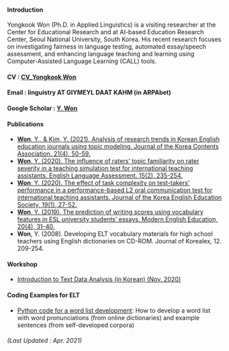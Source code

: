 
#### Introduction 
Yongkook Won (Ph.D. in Applied Linguistics) is a visiting researcher at the Center for Educational Research and at AI-based Education Research Center, Seoul National University, South Korea. His recent research focuses on investigating fairness in language testing, automated essay/speech assessment, and enhancing language teaching and learning using Computer-Assisted Language Learning (CALL) tools.  
#### CV : [CV_Yongkook Won](https://drive.google.com/file/d/1EPyxd4IutJMCSSKnHzfOqm7DT19okBVV/view?usp=sharing) 
#### Email : linguistry AT GIYMEYL DAAT KAHM (in ARPAbet)
#### Google Scholar : [Y. Won](https://scholar.google.com/citations?user=DPPmVCkAAAAJ&hl=en&authuser=1) 

#### Publications  
+ [**Won**, Y., & Kim, Y. (2021). Analysis of research trends in Korean English education journals using topic modeling. Journal of the Korea Contents Association. 21(4). 50-59.](https://www.kci.go.kr/kciportal/ci/sereArticleSearch/ciSereArtiView.kci?sereArticleSearchBean.artiId=ART002711053)
+ [**Won**, Y. (2020). The influence of raters’ topic familiarity on rater severity in a teaching simulation test for international teaching assistants. English Language Assessment. 15(2). 235-254.](https://www.kci.go.kr/kciportal/ci/sereArticleSearch/ciSereArtiView.kci?sereArticleSearchBean.artiId=ART002660677)  
+ [**Won**, Y. (2020). The effect of task complexity on test-takers’ performance in a performance-based L2 oral communication test for international teaching assistants. Journal of the Korea English Education Society, 19(1), 27-52.](https://www.kci.go.kr/kciportal/ci/sereArticleSearch/ciSereArtiView.kci?sereArticleSearchBean.artiId=ART002559997)  
+ [**Won**, Y. (2019). The prediction of writing scores using vocabulary features in ESL university students’ essays. Modern English Education, 20(4), 31-40.](https://www.kci.go.kr/kciportal/ci/sereArticleSearch/ciSereArtiView.kci?sereArticleSearchBean.artiId=ART002526263)  
+ **Won**, Y. (2008). Developing ELT vocabulary materials for high school teachers using English dictionaries on CD-ROM. Journal of Korealex, 12. 209-254. 


#### Workshop  
+ [Introduction to Text Data Analysis (in Korean) (Nov. 2020)](https://youtube.com/playlist?list=PLEiZtveAYKFnU9fqjneGyYCroMH8hzoNP)

#### Coding Examples for ELT
+ [Python code for a word list development](https://github.com/linguistry/Python4Linguistics/blob/main/01_Add_pronun_sent_git.ipynb): How to develop a word list with word pronunciations (from online dictionaries) and example sentences (from self-developed corpora)

###### (Last Updated : Apr. 2021)
